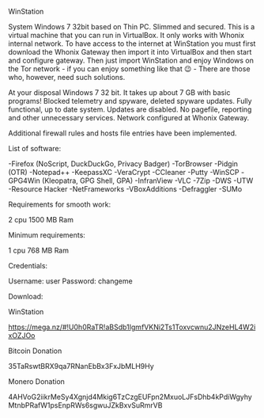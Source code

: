 WinStation 


System Windows 7 32bit based on Thin PC. Slimmed and secured.
This is a virtual machine that you can run in VirtualBox. It only works with Whonix internal network. To have access to the internet at WinStation you must first download the Whonix Gateway then import it into VirtualBox and then start and configure gateway. Then just import WinStation and enjoy Windows on the Tor network - if you can enjoy something like that 😉 - There are those who, however, need such solutions.

At your disposal Windows 7 32 bit. It takes up about 7 GB with basic programs! Blocked telemetry and spyware, deleted spyware updates. Fully functional, up to date system. Updates are disabled. No pagefile, reporting and other unnecessary services. Network configured at Whonix Gateway.

Additional firewall rules and hosts file entries have been implemented.

List of software:

-Firefox (NoScript, DuckDuckGo, Privacy Badger)
-TorBrowser
-Pidgin (OTR)
-Notepad++
-KeepassXC
-VeraCrypt
-CCleaner
-Putty
-WinSCP
-GPG4Win (Kleopatra, GPG Shell, GPA)
-InfranView
-VLC
-7Zip
-DWS
-UTW
-Resource Hacker
-NetFrameworks
-VBoxAdditions
-Defraggler
-SUMo

Requirements for smooth work:

2 cpu
1500 MB Ram

Minimum requirements:

1 cpu
768 MB Ram

Credentials:

Username: user
Password: changeme

Download:

WinStation


https://mega.nz/#!U0h0RaTR!aBSdb1IgmfVKNi2Ts1Toxvcwnu2JNzeHL4W2ixOZJOo


Bitcoin Donation

35TaRswtBRX9qa7RNanEbBx3FxJbMLH9Hy

Monero Donation

4AHVoG2iikrMeSy4Xgnjd4Mkig6TzCzgEUFpn2MxuoLJFsDhb4kPdiWgyhyMtnbPRafW1psEnpRWs6sgwuJZkBxvSuRmrVB
